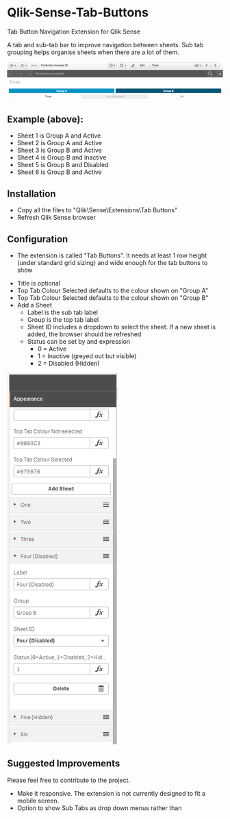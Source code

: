 # Qlik-Sense-Tab-Buttons
Tab Button Navigation Extension for Qlik Sense

A tab and sub-tab bar to improve navigation between sheets. Sub tab grouping helps organise sheets when there are a lot of them. 

![](Image1.png)
## Example (above):
* Sheet 1 is Group A and Active
* Sheet 2 is Group A and Active
* Sheet 3 is Group B and Active
* Sheet 4 is Group B and Inactive
* Sheet 5 is Group B and Disabled
* Sheet 6 is Group B and Active

## Installation
- Copy all the files to "Qlik\Sense\Extensions\Tab Buttons"
- Refresh Qlik Sense browser

## Configuration
- The extension is called "Tab Buttons". It needs at least 1 row height (under standard grid sizing) and wide enough for the tab buttons to show
* Title is optional
* Top Tab Colour Selected defaults to the colour shown on "Group A"
* Top Tab Colour Selected defaults to the colour shown on "Group B"
* Add a Sheet
    * Label is the sub tab label
    * Group is the top tab label
    * Sheet ID includes a dropdown to select the sheet. If a new sheet is added, the browser should be refreshed
    * Status can be set by and expression
        * 0 = Active
        * 1 = Inactive (greyed out but visible)
        * 2 = Disabled (Hidden)

![](Image2.png)

## Suggested Improvements

Please feel free to contribute to the project. 
- Make it responsive. The extension is not currently designed to fit a mobile screen. 
- Option to show Sub Tabs as drop down menus rather than 
